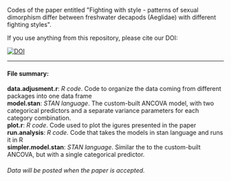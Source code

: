 Codes of the paper entitled "Fighting with style - patterns of sexual dimorphism differ between freshwater decapods (Aeglidae) with different fighting styles".

If you use anything from this repository, please cite our DOI:

[![DOI](https://zenodo.org/badge/151133158.svg)](https://zenodo.org/badge/latestdoi/151133158)

-----------------------
#### File summary:</br>

<b>data.adjusment.r</b>: *R code*. Code to organize the data coming from different packages into one data frame</br>
<b>model.stan</b>: *STAN language*. The custom-built ANCOVA model, with two categorical predictors and a separate variance parameters for each category combination.</br>
<b>plot.r</b>: *R code*. Code used to plot the igures presented in the paper</br>
<b>run.analysis</b>: *R code*. Code that takes the models in stan language and runs it in R</br>
<b>simpler.model.stan</b>: *STAN language*. Similar the to the custom-built ANCOVA, but with a single categorical predictor.


###### Data will be posted when the paper is accepted.
